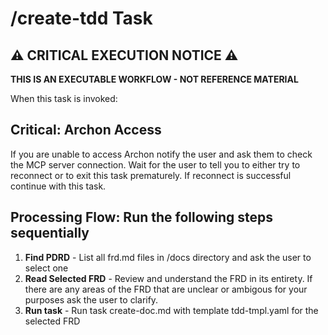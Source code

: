 # /create-tdd Task

## ⚠️ CRITICAL EXECUTION NOTICE ⚠️

**THIS IS AN EXECUTABLE WORKFLOW - NOT REFERENCE MATERIAL**

When this task is invoked:

## Critical: Archon Access

If you are unable to access Archon notify the user and ask them to check the MCP server connection. 
Wait for the user to tell you to either try to reconnect or to exit this task prematurely. If reconnect is successful continue with this task.

## Processing Flow: Run the following steps sequentially

<!-- TODO:: Once Archon has migrated docs - get file from it -->
1. **Find PDRD** - List all frd.md files in /docs directory and ask the user to select one
2. **Read Selected FRD** - Review and understand the FRD in its entirety. If there are any areas of the FRD that are unclear or ambigous for your purposes ask the user to clarify.
3. **Run task** - Run task create-doc.md with template tdd-tmpl.yaml for the selected FRD



